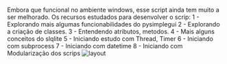 Embora que funcional no ambiente windows, esse script ainda tem muito a ser melhorado.
Os recursos estudados para desenvolver o scrip:
1 - Explorando mais algumas funcionabilidades do pysimplegui
2 - Explorando a criação de classes.
3 - Entendendo atributos, metodos.
4 - Mais alguns conceitos do slqlite
5 - Iniciando estudo com Thread, Timer
6 - Iniciando com subprocess
7 - Iniciando com datetime
8 - Iniciando com Modularização dos scrips
![layout](https://user-images.githubusercontent.com/114777198/195163075-3f0443e4-bf66-4008-b125-67fb1a4edf27.png)
